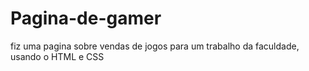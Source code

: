 # Pagina-de-gamer
fiz uma pagina sobre vendas de jogos para um trabalho da faculdade, usando o HTML e CSS
